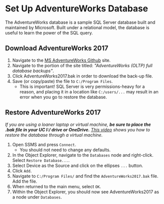 # Set Up AdventureWorks Database

The AdventureWorks database is a sample SQL Server database built and maintained by Microsoft. Built under a relational model, the database is useful to learn the power of the SQL query.

## Download AdventureWorks 2017

1. Navigate to the [MS AdventureWorks Github](https://github.com/microsoft/sql-server-samples/releases/tag/adventureworks) site.
2. Navigate to the portion of the site titled: *"AdventureWorks (OLTP) full database backups"*.
3. Click AdventureWorks2017.bak in order to download the back-up file.
4. Save (or copy/paste) the file to `C:/Program Files`.
    + This is important! SQL Server is very permissions-heavy for a reason, and placing it in a location like `C:/users/...` may result in an error when you go to restore the database.

## Restore AdventureWorks 2017

*If you are using a loaner laptop or virtual machine, **be sure to place the .bak file in your UC I:/ drive or OneDrive.** [This video]() shows you how to restore the database through a virtual machine.*

1. Open SSMS and press `Connect`.
    + You should not need to change any defaults.
2. In the Object Explorer, navigate to the `Databases` node and right-click. Select `Restore Database...`.
3. Select Device as the Source and click on the ellipses `...` button.
4. Click `Add`.
5. Navigate to `C:/Program Files/` and find the `AdventureWorks2017.bak` file. Add the file.
6. When returned to the main menu, select `OK`.
7. Within the Object Explorer, you should now see AdventureWorks2017 as a node under `Databases`.
